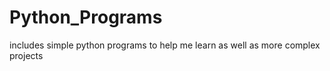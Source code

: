 # Python_Programs
 includes simple python programs to help me learn as well as more complex projects
